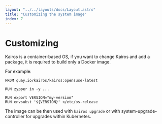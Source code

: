 ```yaml
---
layout: "../../layouts/docs/Layout.astro"
title: "Customizing the system image"
index: 7
---
```


# Customizing

Kairos is a container-based OS, if you want to change Kairos and add a package, it is required to build only a Docker image.

For example:

```docker
FROM quay.io/kairos/kairos:opensuse-latest

RUN zypper in -y ...

RUN export VERSION="my-version"
RUN envsubst '${VERSION}' </etc/os-release
```

The image can be then used with `kairos upgrade` or with system-upgrade-controller for upgrades within Kubernetes.
